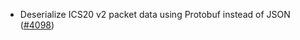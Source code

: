- Deserialize ICS20 v2 packet data using Protobuf instead of JSON
  ([\#4098](https://github.com/informalsystems/hermes/issues/4098))